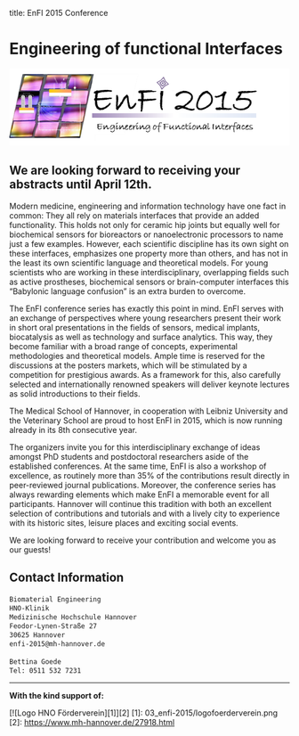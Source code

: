 title: EnFI 2015 Conference

Engineering of functional Interfaces
====================================

![Logo EnFI 2015](03_enfi-2015/logo.png)

We are looking forward to receiving your abstracts until April 12th.
---

Modern medicine, engineering and information technology have one fact in common: They all rely on materials interfaces that provide an added functionality. This holds not only for ceramic hip joints but equally well for biochemical sensors for bioreactors or nanoelectronic processors to name just a few examples. However, each scientific discipline has its own sight on these interfaces, emphasizes one property more than others, and has not in the least its own scientific language and theoretical models. For young scientists who are working in these interdisciplinary, overlapping fields such as active prostheses, biochemical sensors or brain-computer interfaces this “Babylonic language confusion” is an extra burden to overcome.

The EnFI conference series has exactly this point in mind. EnFI serves with an exchange of perspectives where young researchers present their work in short oral presentations in the fields of sensors, medical implants, biocatalysis as well as technology and surface analytics. This way, they become familiar with a broad range of concepts, experimental methodologies and theoretical models. Ample time is reserved for the discussions at the posters markets, which will be stimulated by a competition for prestigious awards. As a framework for this, also carefully selected and internationally renowned speakers will deliver keynote lectures as solid introductions to their fields.

The Medical School of Hannover, in cooperation with Leibniz University and the Veterinary School are proud to host EnFI in 2015, which is now running already in its 8th consecutive year.

The organizers invite you for this interdisciplinary exchange of ideas amongst PhD students and postdoctoral researchers aside of the established conferences. At the same time, EnFI is also a workshop of excellence, as routinely more than 35% of the contributions result directly in peer-reviewed journal publications. Moreover, the conference series has always rewarding elements which make EnFI a memorable event for all participants. Hannover will continue this tradition with both an excellent selection of contributions and tutorials and with a lively city to experience with its historic sites, leisure places and exciting social events.

We are looking forward to receive your contribution and welcome you as our guests!


Contact Information
-------

```
Biomaterial Engineering
HNO-Klinik
Medizinische Hochschule Hannover
Feodor-Lynen-Straße 27
30625 Hannover
enfi-2015@mh-hannover.de

Bettina Goede
Tel: 0511 532 7231
```

--------------------------------------------------------
**With the kind support of:**



[![Logo HNO Förderverein][1]][2]
[1]: 03_enfi-2015/logofoerderverein.png
[2]: https://www.mh-hannover.de/27918.html